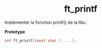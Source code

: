 <h1 align="center">
	ft_printf
</h1>


Implémenter la fonction printf() de la libc.

**Prototype**
```c
int ft_printf(const char *, ...);
```

